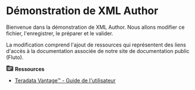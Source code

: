 Démonstration de XML Author
===========================

Bienvenue dans la démonstration de XML Author. Nous allons modifier ce fichier, l'enregistrer, le préparer et le valider.

La modification comprend l'ajout de ressources qui représentent des liens d'accès à la documentation associée de notre site de documentation public (Fluto).

![](../Images/fluto-icn-resources.png) **Ressources**

-   [Teradata Vantage™ - Guide de l'utilisateur](https://docs.teradata.com/r/tIExrLfn17AuzJdpdub1FQ/root)

